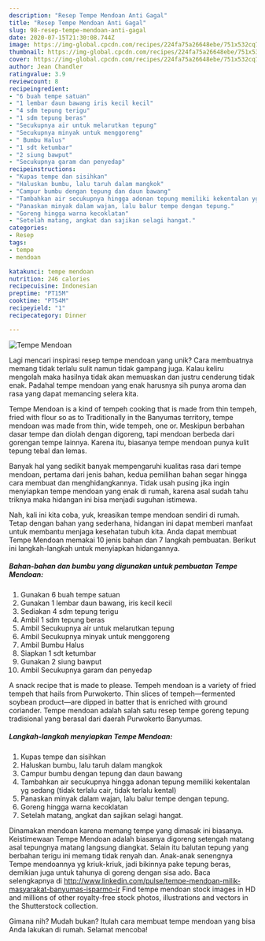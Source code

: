 ```yaml
---
description: "Resep Tempe Mendoan Anti Gagal"
title: "Resep Tempe Mendoan Anti Gagal"
slug: 98-resep-tempe-mendoan-anti-gagal
date: 2020-07-15T21:30:08.744Z
image: https://img-global.cpcdn.com/recipes/224fa75a26648ebe/751x532cq70/tempe-mendoan-foto-resep-utama.jpg
thumbnail: https://img-global.cpcdn.com/recipes/224fa75a26648ebe/751x532cq70/tempe-mendoan-foto-resep-utama.jpg
cover: https://img-global.cpcdn.com/recipes/224fa75a26648ebe/751x532cq70/tempe-mendoan-foto-resep-utama.jpg
author: Jean Chandler
ratingvalue: 3.9
reviewcount: 8
recipeingredient:
- "6 buah tempe satuan"
- "1 lembar daun bawang iris kecil kecil"
- "4 sdm tepung terigu"
- "1 sdm tepung beras"
- "Secukupnya air untuk melarutkan tepung"
- "Secukupnya minyak untuk menggoreng"
- " Bumbu Halus"
- "1 sdt ketumbar"
- "2 siung bawput"
- "Secukupnya garam dan penyedap"
recipeinstructions:
- "Kupas tempe dan sisihkan"
- "Haluskan bumbu, lalu taruh dalam mangkok"
- "Campur bumbu dengan tepung dan daun bawang"
- "Tambahkan air secukupnya hingga adonan tepung memiliki kekentalan yg sedang (tidak terlalu cair, tidak terlalu kental)"
- "Panaskan minyak dalam wajan, lalu balur tempe dengan tepung."
- "Goreng hingga warna kecoklatan"
- "Setelah matang, angkat dan sajikan selagi hangat."
categories:
- Resep
tags:
- tempe
- mendoan

katakunci: tempe mendoan 
nutrition: 246 calories
recipecuisine: Indonesian
preptime: "PT15M"
cooktime: "PT54M"
recipeyield: "1"
recipecategory: Dinner

---
```



![Tempe Mendoan](https://img-global.cpcdn.com/recipes/224fa75a26648ebe/751x532cq70/tempe-mendoan-foto-resep-utama.jpg)

Lagi mencari inspirasi resep tempe mendoan yang unik? Cara membuatnya memang tidak terlalu sulit namun tidak gampang juga. Kalau keliru mengolah maka hasilnya tidak akan memuaskan dan justru cenderung tidak enak. Padahal tempe mendoan yang enak harusnya sih punya aroma dan rasa yang dapat memancing selera kita.

Tempe Mendoan is a kind of tempeh cooking that is made from thin tempeh, fried with flour so as to Traditionally in the Banyumas territory, tempe mendoan was made from thin, wide tempeh, one or. Meskipun berbahan dasar tempe dan diolah dengan digoreng, tapi mendoan berbeda dari gorengan tempe lainnya. Karena itu, biasanya tempe mendoan punya kulit tepung tebal dan lemas.

Banyak hal yang sedikit banyak mempengaruhi kualitas rasa dari tempe mendoan, pertama dari jenis bahan, kedua pemilihan bahan segar hingga cara membuat dan menghidangkannya. Tidak usah pusing jika ingin menyiapkan tempe mendoan yang enak di rumah, karena asal sudah tahu triknya maka hidangan ini bisa menjadi suguhan istimewa.


Nah, kali ini kita coba, yuk, kreasikan tempe mendoan sendiri di rumah. Tetap dengan bahan yang sederhana, hidangan ini dapat memberi manfaat untuk membantu menjaga kesehatan tubuh kita. Anda dapat membuat Tempe Mendoan memakai 10 jenis bahan dan 7 langkah pembuatan. Berikut ini langkah-langkah untuk menyiapkan hidangannya.

<!--inarticleads1-->

##### Bahan-bahan dan bumbu yang digunakan untuk pembuatan Tempe Mendoan:

1. Gunakan 6 buah tempe satuan
1. Gunakan 1 lembar daun bawang, iris kecil kecil
1. Sediakan 4 sdm tepung terigu
1. Ambil 1 sdm tepung beras
1. Ambil Secukupnya air untuk melarutkan tepung
1. Ambil Secukupnya minyak untuk menggoreng
1. Ambil  Bumbu Halus
1. Siapkan 1 sdt ketumbar
1. Gunakan 2 siung bawput
1. Ambil Secukupnya garam dan penyedap


A snack recipe that is made to please. Tempeh mendoan is a variety of fried tempeh that hails from Purwokerto. Thin slices of tempeh—fermented soybean product—are dipped in batter that is enriched with ground coriander. Tempe mendoan adalah salah satu resep tempe goreng tepung tradisional yang berasal dari daerah Purwokerto Banyumas. 

<!--inarticleads2-->

##### Langkah-langkah menyiapkan Tempe Mendoan:

1. Kupas tempe dan sisihkan
1. Haluskan bumbu, lalu taruh dalam mangkok
1. Campur bumbu dengan tepung dan daun bawang
1. Tambahkan air secukupnya hingga adonan tepung memiliki kekentalan yg sedang (tidak terlalu cair, tidak terlalu kental)
1. Panaskan minyak dalam wajan, lalu balur tempe dengan tepung.
1. Goreng hingga warna kecoklatan
1. Setelah matang, angkat dan sajikan selagi hangat.


Dinamakan mendoan karena memang tempe yang dimasak ini biasanya. Keistimewaan Tempe Mendoan adalah biasanya digoreng setengah matang asal tepungnya matang langsung diangkat. Selain itu balutan tepung yang berbahan terigu ini memang tidak renyah dan. Anak-anak senengnya Tempe mendoannya yg kriuk-kriuk, jadi bikinnya pake tepung beras, demikian juga untuk tahunya di goreng dengan sisa ado. Baca selengkapnya di http://www.linkedin.com/pulse/tempe-mendoan-milik-masyarakat-banyumas-isparmo-ir Find tempe mendoan stock images in HD and millions of other royalty-free stock photos, illustrations and vectors in the Shutterstock collection. 

Gimana nih? Mudah bukan? Itulah cara membuat tempe mendoan yang bisa Anda lakukan di rumah. Selamat mencoba!

